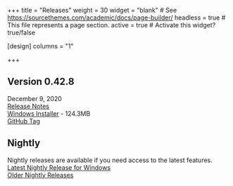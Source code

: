 +++
title = "Releases"
weight = 30
widget = "blank"  # See https://sourcethemes.com/academic/docs/page-builder/
headless = true  # This file represents a page section.
active = true  # Activate this widget? true/false

[design]
columns = "1"

+++

<a name="releases"></a>

## Version 0.42.8
December 9, 2020<br>
[Release Notes](docs/releases/ver_0_42_8/)<br>
[Windows Installer](setup/BeefSetup_0_42_8.exe) - 124.3MB<br>
[GitHub Tag](https://github.com/beefytech/Beef/tree/0.42.8)

## Nightly
Nightly releases are available if you need access to the latest features.<br>
[Latest Nightly Release for Windows](http://nightly.beeflang.org/BeefSetup.exe)<br>
[Older Nightly Releases](http://nightly.beeflang.org/index.html)